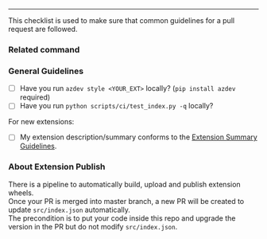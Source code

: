 ---

This checklist is used to make sure that common guidelines for a pull request are followed.

### Related command
<!--- Please provide the related command with `az $command`, azure-cli bot will analyse command and route to related team --->


### General Guidelines

- [ ] Have you run `azdev style <YOUR_EXT>` locally? (`pip install azdev` required)
- [ ] Have you run `python scripts/ci/test_index.py -q` locally?

For new extensions:

- [ ] My extension description/summary conforms to the [Extension Summary Guidelines](https://github.com/Azure/azure-cli/blob/dev/doc/extensions/extension_summary_guidelines.md).


### About Extension Publish

There is a pipeline to automatically build, upload and publish extension wheels.  
Once your PR is merged into master branch, a new PR will be created to update `src/index.json` automatically.  
The precondition is to put your code inside this repo and upgrade the version in the PR but do not modify `src/index.json`. 
